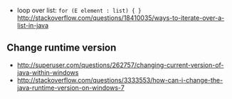 - loop over list: `for (E element : list) { }` http://stackoverflow.com/questions/18410035/ways-to-iterate-over-a-list-in-java

## Change runtime version

- http://superuser.com/questions/262757/changing-current-version-of-java-within-windows
- http://stackoverflow.com/questions/3333553/how-can-i-change-the-java-runtime-version-on-windows-7

